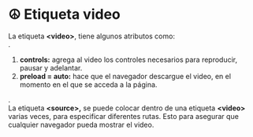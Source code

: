 # ☮ Etiqueta video

La etiqueta **\<video>**, tiene algunos atributos como:\
.

1. **controls:** agrega al video los controles necesarios para reproducir, pausar y adelantar.
2. **preload = auto:** hace que el navegador descargue el video, en el momento en el que se acceda a la página.

.\
La etiqueta **\<source>,** se puede colocar dentro de una etiqueta **\<video>** varias veces, para especificar diferentes rutas. Esto para asegurar que cualquier navegador pueda mostrar el video.
